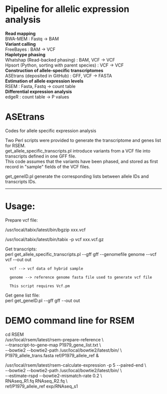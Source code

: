# Pipeline for allelic expression analysis
**Read mapping**   
     BWA-MEM : Fastq -> BAM   
**Variant calling**   
     FreeBayes : BAM -> VCF   
**Haplotype phasing**   
     Whatshap (Read-backed phasing) :  BAM, VCF -> VCF   
     Hpsort (Python, sorting with parent species) : VCF -> VCF   
**Construction of allele-specific transcriptomes**   
       ASEtrans (deposited in GitHub) : GFF, VCF -> FASTA   
**Estimation of allele expression levels**   
       RSEM : Fasta, Fastq -> count table   
**Differential expression analysis**   
       edgeR : count table -> P values   



# ASEtrans
Codes for allele specific expression analysis  

Two Perl scripts were provided to generate the transcriptome and genes list for RSEM.   
get_allele_specific_transcripts.pl introduce variants from a VCF file into transcripts defined in one GFF file.  
This code assumes that the variants have been phased, and stored as first record in "sample" fields of the VCF files.

get_geneID.pl  generate the corresponding lists between allele IDs and transcripts IDs.  

-----------------------------------------------------------------------------------------
# Usage:

Prepare vcf file:

/usr/local/tabix/latest/bin/bgzip   xxx.vcf

/usr/local/tabix/latest/bin/tabix -p vcf xxx.vcf.gz

Get transcripts:  
perl get_allele_specific_transcripts.pl --gff  gff  --genomefile genome  --vcf vcf  --out out

      vcf --> vcf data of hybrid sample

      genome --> reference genome fasta file used to generate vcf file

      This script requires Vcf.pm


Get gene list file:  
perl get_geneID.pl --gff  gff  --out out


# DEMO command line for RSEM  
cd RSEM  
/usr/local/rsem/latest/rsem-prepare-reference  \  
   --transcript-to-gene-map P1979_gene_list.txt  \  
           --bowtie2 --bowtie2-path /usr/local/bowtie2/latest/bin/ \  
            P1979_allele_trans.fasta  ref/P1979_allele_ref &  
   

/usr/local/rsem/latest/rsem-calculate-expression -p 5 --paired-end   \  
      --bowtie2 --bowtie2-path /usr/local/bowtie2/latest/bin/   \  
    --estimate-rspd     --bowtie2-mismatch-rate 0.2   \  
  RNAseq_R1.fq RNAseq_R2.fq  \  
  ref/P1979_allele_ref   exp/RNAseq_s1  




